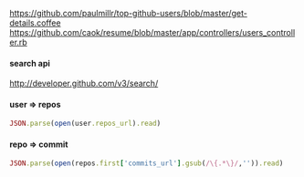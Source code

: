 https://github.com/paulmillr/top-github-users/blob/master/get-details.coffee
https://github.com/caok/resume/blob/master/app/controllers/users_controller.rb

#### search api
http://developer.github.com/v3/search/ 

#### user => repos
```ruby
JSON.parse(open(user.repos_url).read)
```

#### repo => commit
```ruby
JSON.parse(open(repos.first['commits_url'].gsub(/\{.*\}/,'')).read)
```
